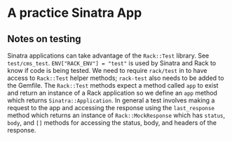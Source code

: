 # A practice Sinatra App

## Notes on testing

Sinatra applications can take advantage of the `Rack::Test` library. See `test/cms_test`. `ENV["RACK_ENV"] = "test"` is used by Sinatra and Rack to know if code is being tested. We need to require `rack/test` in to have access to `Rack::Test` helper methods; `rack-test` also needs to be added to the Gemfile. The `Rack::Test` methods expect a method called `app` to exist and return an instance of a Rack application so we define an `app` method which returns `Sinatra::Application`. In general a test involves making a request to the app and accessing the response using the `last_response` method which returns an instance of `Rack::MockResponse` which has `status`, `body`, and `[]` methods for accessing the status, body, and headers of the response.